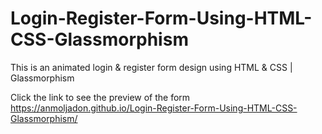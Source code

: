 # Login-Register-Form-Using-HTML-CSS-Glassmorphism
This is an animated login &amp; register form design using HTML &amp; CSS | Glassmorphism

Click the link to see the preview of the form https://anmoljadon.github.io/Login-Register-Form-Using-HTML-CSS-Glassmorphism/
